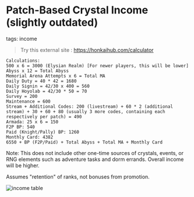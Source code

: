 # Patch-Based Crystal Income (slightly outdated)
tags: income

> Try this external site : <https://honkaihub.com/calculator>

```
Calculations:
500 x 6 = 3000 (Elysian Realm) [For newer players, this will be lower]
Abyss x 12 = Total Abyss
Memorial Arena Attempts x 6 = Total MA
Daily Duty = 40 * 42 = 1680
Daily Signin = 42/30 x 400 = 560
Daily Hoyolab = 42/30 * 50 = 70
Survey = 200
Maintenance = 600
Stream + Additional Codes: 200 (livestream) + 60 * 2 (additional stream) + 30 + 60 + 80 (usually 3 more codes, containing each respectively per patch) = 490
Armada: 25 x 6 = 150
F2P BP: 540
Paid (Knight/Pally) BP: 1260
Monthly Card: 4382
6550 + BP (F2P/Paid) + Total Abyss + Total MA + Monthly Card
```

Note:
This does not include other one-time sources of crystals, events, or RNG elements such as adventure tasks and dorm errands. Overall income will be higher.

Assumes "retention" of ranks, not bonuses from promotion.

![income table](https://cdn.discordapp.com/attachments/430057371641970708/965844974866403388/unknown.png)